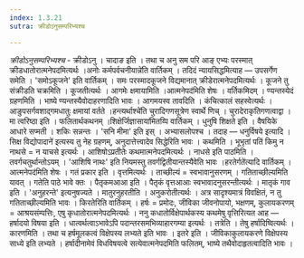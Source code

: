 ```yaml
---
index: 1.3.21
sutra: क्रीडोऽनुसम्परिभ्यश्च

---
```

_क्रीडोऽनुसम्परिभ्यश्च_ - क्रीडोऽनु । चादाङ इति । तथा च अनु सम परि आङ् एभ्यः परस्मात् क्रीडधातोरात्मनेपदमित्यर्थः ।अनोः कर्मपर्वचनीयान्ने॑ति वार्तिकम् । तदिदं न्यायसिद्धमित्याह —  उपसर्गेण समेति । 'समोऽकूजने' इति वार्तिकम् । समः परस्मादकूजने विद्यमानात् क्रीडेरात्मनेपदमित्यर्थः । कूजने तु संक्रीडति चक्रमिति । कूजतीत्यर्थः । आगमेः क्षमायामिति ।आत्मनेपद॑मिति शेषः । वर्तिकमिदम् । ण्यन्तस्येदं ग्रहणमिति । भाष्ये ण्यन्तस्यैवोदाहरणादिति भावः । आगमयस्व तावदिति । कंचित्कालं सहस्वेत्यर्थः । आङुपसर्गवशाद्गमधातुः क्षमायां वर्तते ।हन्त्यर्थाश्चे॑ति चुरादिगणसूत्रेण स्वार्थे णिच् । चुरादेराकृतिगणत्वाद्वा । मा त्वरिष्ठा इति । फलितार्थकथनम् ।शिक्षेर्जिज्ञासाया॑मितय्पि वार्तिकम् । धुनुषि शिक्षते इति । वैषयिके आधारे सप्मती । शकिः सन्नन्तः । 'सनि मीमा' इति इस् । अभ्यासलोपश्च । तदाह —  धनुर्विषये इत्यादि ।सिक्ष विद्योपादाने॑ इत्यस्य तु नेह ग्रहणम्, अनुदात्तेत्त्वादेव सिद्धेरिति भावः । कथमिति । भूभृतां पतिं किमु न नाथसे = न याचसे इत्यर्थः । आशिषोऽप्रतीतेः कथमात्मनेपदमित्यर्थः । नाधसे इति पाठमिति । तवर्गचतुर्थान्तोऽयम् । 'आशिषि नाथः' इति नियमस्तु तवर्गद्वितीयान्तस्यैवेति भावः ।हरतेर्गते॑त्यादि वार्तिकम् ।आत्मनेपद॑मिति शेषः । गतं प्रकार इति । वृत्तमित्यर्थः । ताच्छील्यं = स्वभावानुसरणम् । गतिताच्छील्यमिति यावत् । गतेति पाठे भावे क्तः । पैतृकमआआ इति । पैतृकं वृत्तआआः स्वभावादनुसरन्तीत्यर्थः । मातृकं गाव इति । 'अनुहरन्ते' इत्यनुषज्यते । मातुरनुहरतीति । अनुकरोतीत्यर्थः । अत्र सादृश्यमात्रं विवक्षितं, न तु गतिताच्छील्यमिति भावः । किरतेरिति वार्तिकम् । हर्षः = प्रमोदः, जीविका जीवनोपायो, भक्षणम्, कुलायकरणम् = आश्रयसंम्पत्तिः, एषु कृधातोरात्मनेपदमित्यर्थः । ननु कधातोर्विक्षेपार्थकस्य कथमेषु वृत्तिरित्यत आह —  हर्षादयो विषया इति । धात्वर्थत्वाऽभावेऽपि पदान्तरसमभिव्याहारगम्या इत्यर्थः । तत्रेति । तेषु हर्षादिष्वित्यर्थः । कारणमिति । तथा च हर्षमूलकत्वं विक्षेपस्य लभ्यते इति भावः । इतरे इति । जीविकाकुलायकरणे विक्षेपस्य साध्ये इति लभ्यते । हर्षादीनामेवं विधविषयत्वे सत्येवात्मनेपदमिति फलितम्, भाष्ये तथैवोदाहृतत्वादिति भावः ।